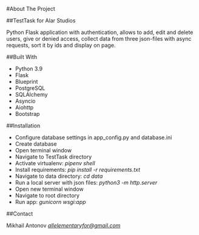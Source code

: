 #About The Project

##TestTask for Alar Studios

Python Flask application with authentication, allows to add, edit and delete users, 
give or denied access, collect data from three json-files with async requests, 
sort it by ids and display on page.

##Built With

* Python 3.9
* Flask
* Blueprint
* PostgreSQL
* SQLAlchemy
* Asyncio
* Aiohttp
* Bootstrap

##Installation

* Configure database settings in app_config.py and database.ini
* Create database
* Open terminal window
* Navigate to TestTask directory
* Activate virtualenv: *pipenv shell*
* Install requirements: *pip install -r requirements.txt*
* Navigate to data directory: *cd data*
* Run a local server with json files: *python3 -m http.server*
* Open new terminal window
* Navigate to root directory
* Run app: *gunicorn wsgi:app*

##Contact

Mikhail Antonov *allelementaryfor@gmail.com*
